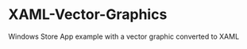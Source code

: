 XAML-Vector-Graphics
====================

Windows Store App example with a vector graphic converted to XAML
